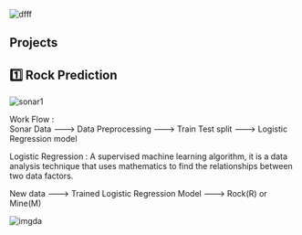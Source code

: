 
![dfff](https://github.com/Chandrikajoshi123/ML-Projects/assets/100508364/5c955704-9a32-4d0c-b445-330434a31a98)


## Projects 

  ## 1️⃣ Rock Prediction

![sonar1](https://github.com/Chandrikajoshi123/ML-Projects/assets/100508364/477ff2d0-d195-45bd-9329-9fd626a95ddb)

  <t1>  Work Flow : </t1>
  <br>
  <p1> Sonar Data ---> Data Preprocessing ---> Train Test split ---> Logistic Regression model </p1>
  <br>
  
  <t2> Logistic Regression : </t2> <sp> <p2> A supervised machine learning algorithm, it is a data analysis technique that uses mathematics to find 
      the relationships between two data factors. </p2>

  <t3> New data ---> Trained Logistic Regression Model ---> Rock(R) or Mine(M) </t3>

![imgda](https://github.com/Chandrikajoshi123/ML-Projects/assets/100508364/a0ca8f6d-427c-4f96-af52-bac1b74e56fd)

  

  
             

